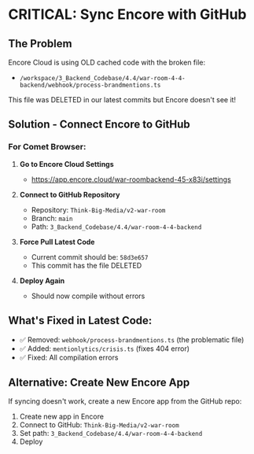 # CRITICAL: Sync Encore with GitHub

## The Problem
Encore Cloud is using OLD cached code with the broken file:
- `/workspace/3_Backend_Codebase/4.4/war-room-4-4-backend/webhook/process-brandmentions.ts`

This file was DELETED in our latest commits but Encore doesn't see it!

## Solution - Connect Encore to GitHub

### For Comet Browser:

1. **Go to Encore Cloud Settings**
   - https://app.encore.cloud/war-roombackend-45-x83i/settings

2. **Connect to GitHub Repository**
   - Repository: `Think-Big-Media/v2-war-room`
   - Branch: `main`
   - Path: `3_Backend_Codebase/4.4/war-room-4-4-backend`

3. **Force Pull Latest Code**
   - Current commit should be: `58d3e657`
   - This commit has the file DELETED

4. **Deploy Again**
   - Should now compile without errors

## What's Fixed in Latest Code:
- ✅ Removed: `webhook/process-brandmentions.ts` (the problematic file)
- ✅ Added: `mentionlytics/crisis.ts` (fixes 404 error)
- ✅ Fixed: All compilation errors

## Alternative: Create New Encore App
If syncing doesn't work, create a new Encore app from the GitHub repo:
1. Create new app in Encore
2. Connect to GitHub: `Think-Big-Media/v2-war-room`
3. Set path: `3_Backend_Codebase/4.4/war-room-4-4-backend`
4. Deploy